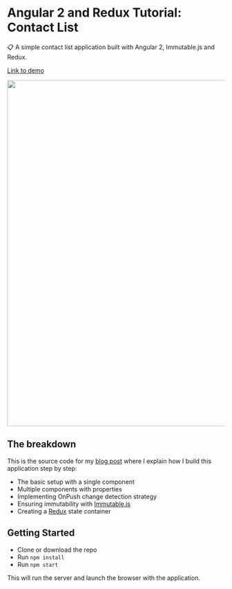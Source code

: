 # Angular 2 and Redux Tutorial: Contact List

:clipboard: A simple contact list application built with Angular 2, Immutable.js and Redux.

[Link to demo](https://embed.plnkr.co/ns1tfi/)

<p align="center">
  <img src = "contact-list.gif" width = 800>
</p>

## The breakdown

This is the source code for my [blog post](http://houssein.me/redux/immutablejs/angular2/2016/07/04/angular2-with-immutablejs-and-redux.html) where I explain how I build this application step by step:

 + The basic setup with a single component
 + Multiple components with properties
 + Implementing OnPush change detection strategy
 + Ensuring immutability with [Immutable.js](https://facebook.github.io/immutable-js/)
 + Creating a [Redux](http://redux.js.org/) state container

## Getting Started

 - Clone or download the repo
 - Run `npm install`
 - Run `npm start`

This will run the server and launch the browser with the application.
